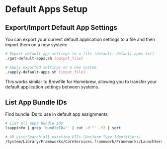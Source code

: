 # Default Apps Setup

## Export/Import Default App Settings

You can export your current default application settings to a file and then import them on a new system:

```sh
# Export default app settings to a file (default: default-apps.txt)
./get-default-apps.sh [output_file]

# Apply exported settings on a new system
./apply-default-apps.sh [input_file]
```

This works similar to Brewfile for Homebrew, allowing you to transfer your default application settings between systems. 


## List App Bundle IDs

Find bundle IDs to use in default app assignments:

```sh
# List all apps bundle ids
lsappinfo | grep 'bundleID="' | cut -d'"' -f2 | sort

# OR List/Search all existing UTIs (Uniform Type Identifiers)
/System/Library/Frameworks/CoreServices.framework/Frameworks/LaunchServices.framework/Versions/A/Support/lsregister -dump
```
